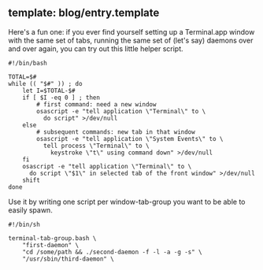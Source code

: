 template: blog/entry.template
---

Here's a fun one: if you ever find yourself setting up a Terminal.app window
with the same set of tabs, running the same set of (let's say) daemons over and
over again, you can try out this little helper script.

```
#!/bin/bash

TOTAL=$#
while (( "$#" )) ; do
	let I=$TOTAL-$#
	if [ $I -eq 0 ] ; then
		# first command: need a new window
		osascript -e "tell application \"Terminal\" to \
		  do script" >/dev/null
	else
		# subsequent commands: new tab in that window
		osascript -e "tell application \"System Events\" to \
		  tell process \"Terminal\" to \
		    keystroke \"t\" using command down" >/dev/null
	fi
	osascript -e "tell application \"Terminal\" to \
	  do script \"$1\" in selected tab of the front window" >/dev/null
	shift
done
```

Use it by writing one script per window-tab-group you want to be able to easily spawn.

```
#!/bin/sh

terminal-tab-group.bash \
    "first-daemon" \
    "cd /some/path && ./second-daemon -f -l -a -g -s" \
    "/usr/sbin/third-daemon" \
```
